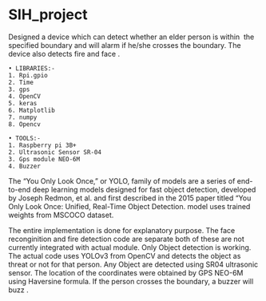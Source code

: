 # SIH_project
Designed a device which can detect whether an elder person is within  the specified boundary and will alarm if he/she crosses the boundary. 
The device also detects fire and face .

    • LIBRARIES:- 
    1. Rpi.gpio 
    2. Time
    3. gps
    4. OpenCV
    5. keras 
    6. Matplotlib 
    7. numpy
    8. Opencv 
    
    • TOOLS:-
    1. Raspberry pi 3B+
    2. Ultrasonic Sensor SR-04 
    3. Gps module NEO-6M
    4. Buzzer 
    
The “You Only Look Once,” or YOLO, family of models are a series of end-to-end deep learning models designed for fast object detection, developed by Joseph Redmon, et al. 
and first described in the 2015 paper titled “You Only Look Once: Unified, Real-Time Object Detection.
model uses trained weights from MSCOCO dataset.

The entire implementation is done for explanatory purpose.
The face reconginition and fire detection code are separate both of these are not currently integrated with actual module.
Only Object detection is working. 
The actual code uses YOLOv3 from OpenCV and detects the object as threat or not for that person.
Any Object are detected using SR04 ultrasonic sensor.
The location of the coordinates were obtained by GPS NEO-6M using Haversine formula. If the person crosses the boundary, a buzzer will buzz .
